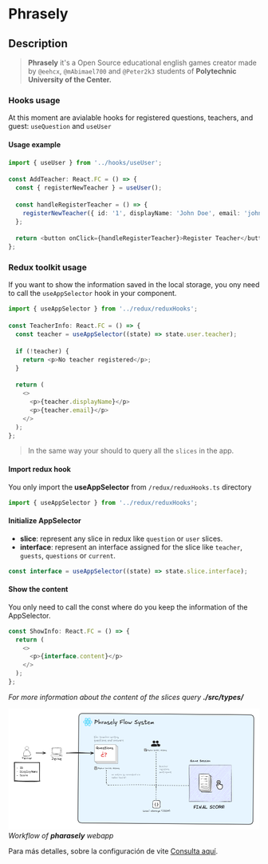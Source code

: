 # Phrasely

## Description

> **Phrasely** it's a Open Source educational english games creator made by `@eehcx`, `@mAbimael700` and `@Peter2k3` students of **Polytechnic University of the Center.**

### Hooks usage

At this moment are avialable hooks for registered questions, teachers, and guest: `useQuestion` and `useUser`

#### Usage example

```typescript
import { useUser } from '../hooks/useUser';

const AddTeacher: React.FC = () => {
  const { registerNewTeacher } = useUser();

  const handleRegisterTeacher = () => {
    registerNewTeacher({ id: '1', displayName: 'John Doe', email: 'john.doe@example.com' });
  };

  return <button onClick={handleRegisterTeacher}>Register Teacher</button>;
};
```

### Redux toolkit usage

If you want to show the information saved in the local storage, you ony need to call the `useAppSelector` hook in your component.

```typescript
import { useAppSelector } from '../redux/reduxHooks';

const TeacherInfo: React.FC = () => {
  const teacher = useAppSelector((state) => state.user.teacher);

  if (!teacher) {
    return <p>No teacher registered</p>;
  }

  return (
    <>
      <p>{teacher.displayName}</p>
      <p>{teacher.email}</p>
    </>
  );
};
```

> In the same way your should to query all the `slices` in the app.

#### Import redux hook

You only import the **useAppSelector** from `/redux/reduxHooks.ts` directory

```typescript
import { useAppSelector } from '../redux/reduxHooks';
```

#### Initialize AppSelector

- **slice**: represent any slice in redux like `question` or `user` slices.
- **interface**: represent an interface assigned for the slice like `teacher`, `guests`, `questions` or `current`.

```typescript
const interface = useAppSelector((state) => state.slice.interface);
```

#### Show the content

You only need to call the const where do you keep the information of the AppSelector.

```typescript
const ShowInfo: React.FC = () => {
  return (
    <>
      <p>{interface.content}</p>
    </>
  );
};
```

*For more information about the content of the slices query **./src/types/***

![Diagram of phrasely](./docs/assets/diagram.png)
*Workflow of **pharasely** webapp*

Para más detalles, sobre la configuración de vite [Consulta aquí](./docs/setup.md).